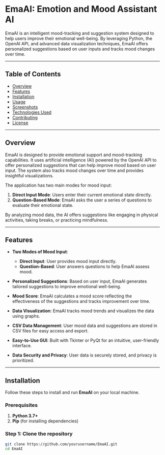 # **EmaAI: Emotion and Mood Assistant AI**

EmaAI is an intelligent mood-tracking and suggestion system designed to help users improve their emotional well-being. By leveraging Python, the OpenAI API, and advanced data visualization techniques, EmaAI offers personalized suggestions based on user inputs and tracks mood changes over time.

---

## **Table of Contents**
- [Overview](#overview)
- [Features](#features)
- [Installation](#installation)
- [Usage](#usage)
- [Screenshots](#screenshots)
- [Technologies Used](#technologies-used)
- [Contributing](#contributing)
- [License](#license)

---

## **Overview**

EmaAI is designed to provide emotional support and mood-tracking capabilities. It uses artificial intelligence (AI) powered by the OpenAI API to offer personalized suggestions that can help improve mood based on user input. The system also tracks mood changes over time and provides insightful visualizations.

The application has two main modes for mood input:
1. **Direct Input Mode**: Users enter their current emotional state directly.
2. **Question-Based Mode**: EmaAI asks the user a series of questions to evaluate their emotional state.

By analyzing mood data, the AI offers suggestions like engaging in physical activities, taking breaks, or practicing mindfulness.

---

## **Features**

- **Two Modes of Mood Input**:
  - **Direct Input**: User provides mood input directly.
  - **Question-Based**: User answers questions to help EmaAI assess mood.
  
- **Personalized Suggestions**: Based on user input, EmaAI generates tailored suggestions to improve emotional well-being.
  
- **Mood Score**: EmaAI calculates a mood score reflecting the effectiveness of the suggestions and tracks improvement over time.
  
- **Data Visualization**: EmaAI tracks mood trends and visualizes the data using graphs.
  
- **CSV Data Management**: User mood data and suggestions are stored in CSV files for easy access and export.
  
- **Easy-to-Use GUI**: Built with Tkinter or PyQt for an intuitive, user-friendly interface.
  
- **Data Security and Privacy**: User data is securely stored, and privacy is prioritized.

---

## **Installation**

Follow these steps to install and run **EmaAI** on your local machine.

### Prerequisites
1. **Python 3.7+**
2. **Pip** (for installing dependencies)

### Step 1: Clone the repository
```bash
git clone https://github.com/yourusername/EmaAI.git
cd EmaAI
